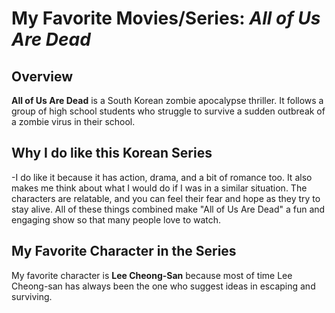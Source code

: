 # My Favorite Movies/Series: *All of Us Are Dead*

## Overview
**All of Us Are Dead** is a South Korean zombie apocalypse thriller. It follows a group of high school students who struggle to survive a sudden outbreak of a zombie virus in their school.

## Why I do like this Korean Series
-I do like it because it has action, drama, and a bit of romance too. It also makes me think about what I would do if I was in a similar situation.  The characters are relatable, and you can feel their fear and hope as they try to stay alive.  All of these things combined make "All of Us Are Dead" a fun and engaging show so that many people love to watch.

## My Favorite Character in the Series
My favorite character is **Lee Cheong-San** because most of time Lee Cheong-san has always been the one who suggest ideas in escaping and surviving.


